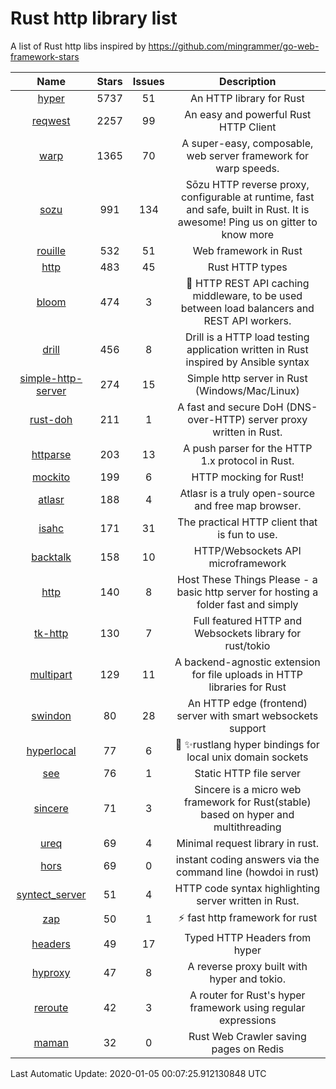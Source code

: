 # Rust http library list

A list of Rust http libs inspired by https://github.com/mingrammer/go-web-framework-stars


|Name|Stars|Issues|Description|
|:--:|:---:|:--:|:----:|
|[hyper](https://github.com/hyperium/hyper)|5737|51|An HTTP library for Rust|
|[reqwest](https://github.com/seanmonstar/reqwest)|2257|99|An easy and powerful Rust HTTP Client|
|[warp](https://github.com/seanmonstar/warp)|1365|70|A super-easy, composable, web server framework for warp speeds.|
|[sozu](https://github.com/sozu-proxy/sozu)|991|134|Sōzu HTTP reverse proxy, configurable at runtime, fast and safe, built in Rust. It is awesome! Ping us on gitter to know more|
|[rouille](https://github.com/tomaka/rouille)|532|51|Web framework in Rust|
|[http](https://github.com/hyperium/http)|483|45|Rust HTTP types|
|[bloom](https://github.com/valeriansaliou/bloom)|474|3|:cherry_blossom: HTTP REST API caching middleware, to be used between load balancers and REST API workers.|
|[drill](https://github.com/fcsonline/drill)|456|8|Drill is a HTTP load testing application written in Rust  inspired by Ansible syntax|
|[simple-http-server](https://github.com/TheWaWaR/simple-http-server)|274|15|Simple http server in Rust (Windows/Mac/Linux)|
|[rust-doh](https://github.com/jedisct1/rust-doh)|211|1|A fast and secure DoH (DNS-over-HTTP) server proxy written in Rust.|
|[httparse](https://github.com/seanmonstar/httparse)|203|13|A push parser for the HTTP 1.x protocol in Rust.|
|[mockito](https://github.com/lipanski/mockito)|199|6|HTTP mocking for Rust!|
|[atlasr](https://github.com/atlasr-org/atlasr)|188|4|Atlasr is a truly open-source and free map browser.|
|[isahc](https://github.com/sagebind/isahc)|171|31|The practical HTTP client that is fun to use.|
|[backtalk](https://github.com/lord/backtalk)|158|10|HTTP/Websockets API microframework|
|[http](https://github.com/thecoshman/http)|140|8|Host These Things Please - a basic http server for hosting a folder fast and simply|
|[tk-http](https://github.com/swindon-rs/tk-http)|130|7|Full featured HTTP and Websockets library for rust/tokio|
|[multipart](https://github.com/abonander/multipart)|129|11|A backend-agnostic extension for file uploads in HTTP libraries for Rust|
|[swindon](https://github.com/swindon-rs/swindon)|80|28|An HTTP edge (frontend) server with smart websockets support|
|[hyperlocal](https://github.com/softprops/hyperlocal)|77|6|🔌 ✨rustlang hyper bindings for local unix domain sockets|
|[see](https://github.com/wyhaya/see)|76|1|Static HTTP file server|
|[sincere](https://github.com/danclive/sincere)|71|3|Sincere is a micro web framework for Rust(stable) based on hyper and multithreading|
|[ureq](https://github.com/algesten/ureq)|69|4|Minimal request library in rust.|
|[hors](https://github.com/WindSoilder/hors)|69|0|instant coding answers via the command line (howdoi in rust)|
|[syntect_server](https://github.com/sourcegraph/syntect_server)|51|4|HTTP code syntax highlighting server written in Rust.|
|[zap](https://github.com/oltdaniel/zap)|50|1|:zap: fast http framework for rust|
|[headers](https://github.com/hyperium/headers)|49|17|Typed HTTP Headers from hyper|
|[hyproxy](https://github.com/moosingin3space/hyproxy)|47|8|A reverse proxy built with hyper and tokio.|
|[reroute](https://github.com/gsquire/reroute)|42|3|A router for Rust's hyper framework using regular expressions|
|[maman](https://github.com/spk/maman)|32|0|Rust Web Crawler saving pages on Redis|

Last Automatic Update: 2020-01-05 00:07:25.912130848 UTC
